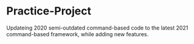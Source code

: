 # Practice-Project
Updateing 2020 semi-outdated command-based code to the latest 2021 command-based framework, while adding new features.
